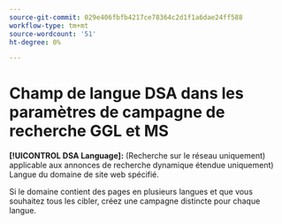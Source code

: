 ```yaml
---
source-git-commit: 029e406fbfb4217ce78364c2d1f1a6dae24ff588
workflow-type: tm+mt
source-wordcount: '51'
ht-degree: 0%

---
```

# Champ de langue DSA dans les paramètres de campagne de recherche GGL et MS

**[!UICONTROL DSA Language]:** (Recherche sur le réseau uniquement) applicable aux annonces de recherche dynamique étendue uniquement) Langue du domaine de site web spécifié.

Si le domaine contient des pages en plusieurs langues et que vous souhaitez tous les cibler, créez une campagne distincte pour chaque langue.
